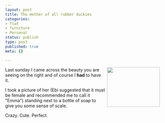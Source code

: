 ```yaml
---
layout: post
title: The mother of all rubber duckies
categories:
- flat
- furniture
- Personal
status: publish
type: post
published: true
meta: {}

---
```

<a class='serendipity_image_link' href='/uploads/rubberduck.jpg'><!-- s9ymdb:27 --><img width='170' height='128' style="float: right; border: 0px; padding-left: 5px; padding-right: 5px;" src="/uploads/rubberduck.serendipityThumb.jpg" alt="" /></a>
<p>Last sunday I came across the beauty you are seeing on the right and of course I <b>had</b> to have it.</p>
<p>I took a picture of her (Ebi suggested that it must be female and recommended me to call it "Emma") standing next to a bottle of soap to give you some sense of scale.</p>
<p>Crazy. Cute. Perfect.</p>

